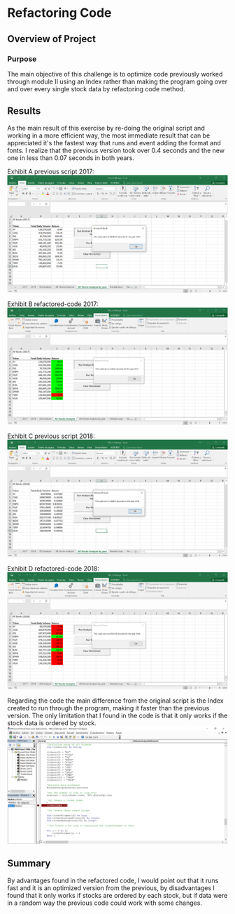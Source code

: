 # Refactoring Code

## Overview of Project

### Purpose

The main objective of this challenge is to optimize code previously worked through module II using an Index rather than making the program going over and over every single stock data by refactoring code method.

## Results

As the main result of this exercise by re-doing the original script and working in a more efficient way, the most immediate result that can be appreciated it's the fastest way that runs and event adding the format and fonts. I realize that the previous version took over 0.4 seconds and the new one in less than 0.07 seconds in both years.

Exhibit A previous script 2017:
![VBA_PreviousScript2017](./Resources/VBA_PreviousScript2017.png)

Exhibit B refactored-code 2017:
![VBA_Challenge_2017](./Resources/VBA_Challenge_2017.png)

Exhibit C previous script 2018:
![VBA_PreviousScript2018](./Resources/VBA_PreviousScript2018.png)

Exhibit D refactored-code 2018:
![VBA_Challenge_2018](./Resources/VBA_Challenge_2018.png)

Regarding the code the main difference from the original script is the Index created to run through the program, making it faster than the previous version. The only limitation that I found in the code is that it only works if the stock data is ordered by stock.
![Code_refactored](./Resources/Code_refactored.png)

## Summary

By advantages found in the refactored code, I would point out that it runs fast and it is an optimized version from the previous, by disadvantages I found that it only works if stocks are ordered by each stock, but if data were in a random way the previous code could work with some changes.

